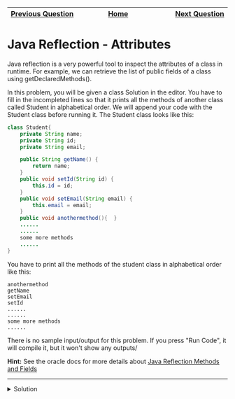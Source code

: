 | <img width=1000>[Previous Question](https://github.com/Kevin-Lago/java-hackerrank-solutions/tree/main/src/advanced/java_varargs_simple_addition)</img> | <img width=1000>[Home](https://github.com/Kevin-Lago/java-hackerrank-solutions)</img> | <img width=1000>[Next Question](https://github.com/Kevin-Lago/java-hackerrank-solutions/tree/main/src/advanced/can_you_access)</img> |
|:---|:---:|---:|

# Java Reflection - Attributes

Java reflection is a very powerful tool to inspect the attributes of a class in runtime. For example, we can retrieve the list of public fields of a class using getDeclaredMethods().

In this problem, you will be given a class Solution in the editor. You have to fill in the incompleted lines so that it prints all the methods of another class called Student in alphabetical order. We will append your code with the Student class before running it. The Student class looks like this:

```java
class Student{
    private String name;
    private String id;
    private String email;

    public String getName() {
        return name;
    }
    public void setId(String id) {
        this.id = id;
    }
    public void setEmail(String email) {
        this.email = email;
    }
    public void anothermethod(){  }
    ......
    ......
    some more methods
    ......
}
```

You have to print all the methods of the student class in alphabetical order like this:

```
anothermethod
getName
setEmail
setId
......
......
some more methods
......
```

There is no sample input/output for this problem. If you press "Run Code", it will compile it, but it won't show any outputs/

__Hint:__ See the oracle docs for more details about [Java Reflection Methods and Fields](https://docs.oracle.com/javase/tutorial/reflect/class/classMembers.html)

---

<details><summary>Solution</summary>
    
```java
import java.lang.reflect.Method;
import java.util.ArrayList;
import java.util.Collections;

public class Solution {

    public static void main(String[] args){
        Class student = Student.class;
        Method[] methods = student.getDeclaredMethods();

        ArrayList<String> methodList = new ArrayList<>();
        for(Method method : methods){
            methodList.add(method.getName());
        }
        Collections.sort(methodList);
        for(String name: methodList){
            System.out.println(name);
        }
    }

}
```
</details>
